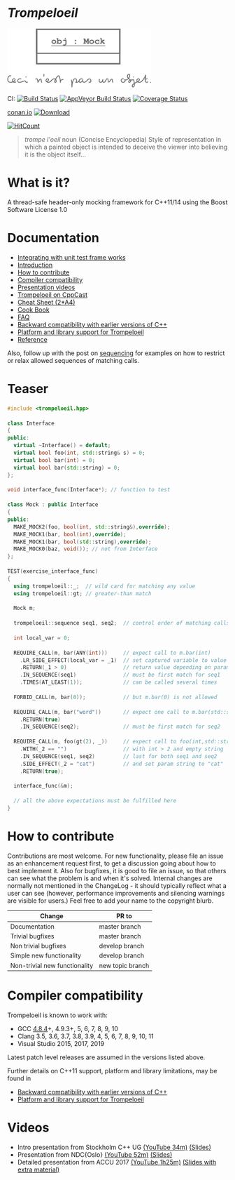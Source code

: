 # *Trompeloeil*

![trompeloeil logo](trompeloeil-logo.png)

<!-- markdownlint-disable no-space-in-links -->
CI: [ ![Build Status](https://travis-ci.org/rollbear/trompeloeil.svg?branch=master)](https://travis-ci.org/rollbear/trompeloeil)
[ ![AppVeyor Build Status](
  https://ci.appveyor.com/api/projects/status/mbmjd9sl4n73qxm2/branch/master?svg=true)](
    https://ci.appveyor.com/project/rollbear/trompeloeil)
[![Coverage Status](https://coveralls.io/repos/rollbear/trompeloeil/badge.svg?branch=master&service=github)](https://coveralls.io/github/rollbear/trompeloeil?branch=master)

[conan.io](https://conan.io) [ ![Download](https://api.bintray.com/packages/trompeloeil/trompeloeil/trompeloeil%3Arollbear/images/download.svg?version=v39%3Astable) ](https://bintray.com/trompeloeil/trompeloeil/trompeloeil%3Arollbear/v39%3Astable/link)

[![HitCount](http://hits.dwyl.io/rollbear/trompeloeil.svg)](http://hits.dwyl.io/rollbear/trompeloeil)

> *trompe l'oeil* noun    (Concise Encyclopedia)
> Style of representation in which a painted object is intended
> to deceive the viewer into believing it is the object itself...

# What is it?

A thread-safe header-only mocking framework for C++11/14 using the Boost Software License 1.0

# Documentation

- [Integrating with unit test frame works](docs/CookBook.md/#unit_test_frameworks)
- [Introduction](https://playfulprogramming.blogspot.com/2014/12/introducing-trompeloeil-c-mocking.html)
- [How to contribute](#contribute)
- [Compiler compatibility](#compilers)
- [Presentation videos](#videos)
- [Trompeloeil on CppCast](http://cppcast.com/2017/02/bjorn-fahller/)
- [Cheat Sheet (2*A4)](docs/trompeloeil_cheat_sheet.pdf)
- [Cook Book](docs/CookBook.md)
- [FAQ](docs/FAQ.md)
- [Backward compatibility with earlier versions of C++](docs/Backward.md)
- [Platform and library support for Trompeloeil](docs/PlatformsAndLibraries.md)
- [Reference](docs/reference.md)

Also, follow up with the post on
[sequencing](
  https://playfulprogramming.blogspot.se/2015/01/sequence-control-with-trompeloeil-c.html
) for examples on how to restrict or relax allowed sequences of matching calls.

# Teaser

```Cpp
#include <trompeloeil.hpp>

class Interface
{
public:
  virtual ~Interface() = default;
  virtual bool foo(int, std::string& s) = 0;
  virtual bool bar(int) = 0;
  virtual bool bar(std::string) = 0;
};

void interface_func(Interface*); // function to test

class Mock : public Interface
{
public:
  MAKE_MOCK2(foo, bool(int, std::string&),override);
  MAKE_MOCK1(bar, bool(int),override);
  MAKE_MOCK1(bar, bool(std::string),override);
  MAKE_MOCK0(baz, void()); // not from Interface
};

TEST(exercise_interface_func)
{
  using trompeloeil::_;  // wild card for matching any value
  using trompeloeil::gt; // greater-than match

  Mock m;

  trompeloeil::sequence seq1, seq2;  // control order of matching calls

  int local_var = 0;

  REQUIRE_CALL(m, bar(ANY(int)))     // expect call to m.bar(int)
    .LR_SIDE_EFFECT(local_var = _1)  // set captured variable to value of param
    .RETURN(_1 > 0)                  // return value depending on param value
    .IN_SEQUENCE(seq1)               // must be first match for seq1
    .TIMES(AT_LEAST(1));             // can be called several times

  FORBID_CALL(m, bar(0));            // but m.bar(0) is not allowed

  REQUIRE_CALL(m, bar("word"))       // expect one call to m.bar(std::string)
    .RETURN(true)
    .IN_SEQUENCE(seq2);              // must be first match for seq2

  REQUIRE_CALL(m, foo(gt(2), _))     // expect call to foo(int,std::string&)
    .WITH(_2 == "")                  // with int > 2 and empty string
    .IN_SEQUENCE(seq1, seq2)         // last for both seq1 and seq2
    .SIDE_EFFECT(_2 = "cat")         // and set param string to "cat"
    .RETURN(true);

  interface_func(&m);

  // all the above expectations must be fulfilled here
}
```

# <A name="contribute"/> How to contribute

Contributions are most welcome. For new functionality, please file an issue as
an enhancement request first, to get a discussion going about how to best
implement it. Also for bugfixes, it is good to file an issue, so that others can
see what the problem is and when it's solved. Internal changes are normally not
mentioned in the ChangeLog - it should typically reflect what a user can see
(however, performance improvements and silencing warnings are visible for
users.) Feel free to add your name to the copyright blurb.

|Change                       | PR to          |
|-----------------------------|----------------|
|Documentation                |master branch   |
|Trivial bugfixes             |master branch   |
|Non trivial bugfixes         |develop branch  |
|Simple new functionality     |develop branch  |
|Non-trivial new functionality|new topic branch|

# <A name="compilers"/> Compiler compatibility

Trompeloeil is known to work with:

- GCC [4.8.4](docs/Backward.md#gxx48x_limitations)+, 4.9.3+, 5, 6, 7, 8, 9, 10
- Clang 3.5, 3.6, 3.7, 3.8, 3.9, 4, 5, 6, 7, 8, 9, 10, 11
- Visual Studio 2015, 2017, 2019

Latest patch level releases are assumed in the versions listed above.

Further details on C++11 support, platform and library limitations, may
be found in

- [Backward compatibility with earlier versions of C++](docs/Backward.md)
- [Platform and library support for Trompeloeil](docs/PlatformsAndLibraries.md)

# <A name="videos"/> Videos

- Intro presentation from Stockholm C++ UG [(YouTube 34m)](https://www.youtube.com/watch?v=mPYNsARvTDk) [(Slides)](https://speakerdeck.com/rollbear/mocking-modern-c-plus-plus-with-trompeloeil)
- Presentation from NDC{Oslo} [(YouTube 52m)](https://www.youtube.com/watch?v=vvQ-kK4coYM&t=1122s) [(Slides)](https://speakerdeck.com/rollbear/ndc-oslo-using-trompeloeil-a-mocking-framework-for-modern-c-plus-plus)
- Detailed presentation from ACCU 2017 [(YouTube 1h25m)](https://www.youtube.com/watch?v=HCh6cs9nXt0) [(Slides with extra material)](https://speakerdeck.com/rollbear/using-trompeloeil-a-mocking-framework-for-modern-c-plus-plus)
